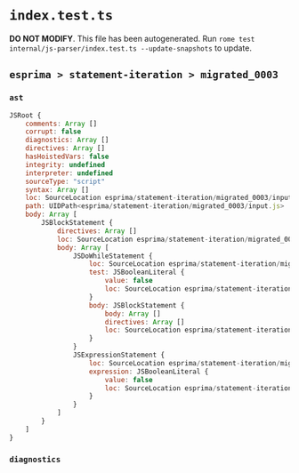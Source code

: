 # `index.test.ts`

**DO NOT MODIFY**. This file has been autogenerated. Run `rome test internal/js-parser/index.test.ts --update-snapshots` to update.

## `esprima > statement-iteration > migrated_0003`

### `ast`

```javascript
JSRoot {
	comments: Array []
	corrupt: false
	diagnostics: Array []
	directives: Array []
	hasHoistedVars: false
	integrity: undefined
	interpreter: undefined
	sourceType: "script"
	syntax: Array []
	loc: SourceLocation esprima/statement-iteration/migrated_0003/input.js 1:0-2:0
	path: UIDPath<esprima/statement-iteration/migrated_0003/input.js>
	body: Array [
		JSBlockStatement {
			directives: Array []
			loc: SourceLocation esprima/statement-iteration/migrated_0003/input.js 1:0-1:30
			body: Array [
				JSDoWhileStatement {
					loc: SourceLocation esprima/statement-iteration/migrated_0003/input.js 1:2-1:22
					test: JSBooleanLiteral {
						value: false
						loc: SourceLocation esprima/statement-iteration/migrated_0003/input.js 1:16-1:21
					}
					body: JSBlockStatement {
						body: Array []
						directives: Array []
						loc: SourceLocation esprima/statement-iteration/migrated_0003/input.js 1:5-1:8
					}
				}
				JSExpressionStatement {
					loc: SourceLocation esprima/statement-iteration/migrated_0003/input.js 1:23-1:28
					expression: JSBooleanLiteral {
						value: false
						loc: SourceLocation esprima/statement-iteration/migrated_0003/input.js 1:23-1:28
					}
				}
			]
		}
	]
}
```

### `diagnostics`

```

```

